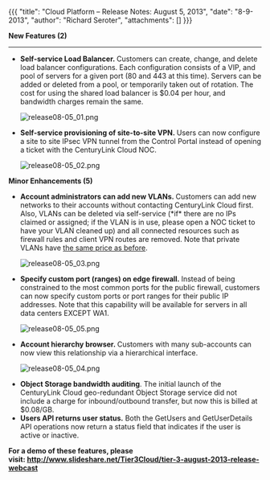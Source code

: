 {{{
  "title": "Cloud Platform – Release Notes: August 5, 2013",
  "date": "8-9-2013",
  "author": "Richard Seroter",
  "attachments": []
}}}

<p><strong>New Features (2)</strong>
</p>
<hr />
<ul>
  <li><strong>Self-service Load Balancer.&nbsp;</strong>Customers can create, change, and delete load balancer configurations. Each configuration consists of a VIP, and pool of servers for a given port (80 and 443 at this time). Servers can be added or deleted
    from a pool, or temporarily taken out of rotation. The cost for using the shared load balancer is $0.04 per hour, and bandwidth charges remain the
    same.
    <p><img src="https://t3n.zendesk.com/attachments/token/6nhavnhfgqq16wy/?name=release08-05_01.png" alt="release08-05_01.png" />
    </p>
  </li>
  <li><strong>Self-service provisioning of site-to-site VPN.&nbsp;</strong>Users can now configure a site to site IPsec VPN tunnel from the Control Portal instead of opening a ticket with the CenturyLink Cloud NOC.
    <br />
    <p><img src="https://t3n.zendesk.com/attachments/token/t7jrwoyoufy1ojm/?name=release08-05_02.png" alt="release08-05_02.png" />
    </p>
  </li>
</ul>
<p></p>
<p><strong>Minor Enhancements (5)</strong>
</p>
<ul>
  <li><strong>Account administrators can add new VLANs.&nbsp;</strong>Customers can add new networks to their accounts without contacting CenturyLink Cloud first. Also, VLANs can be deleted via self-service (*if* there are no IPs claimed or assigned; if the VLAN is
    in use, please open a NOC ticket to have your VLAN cleaned up) and all connected resources such as firewall rules and client VPN routes are removed. Note that private VLANs have <a href="http://www.tier3.com/products/network/firewall">the same price as before</a>.
    <p><img src="https://t3n.zendesk.com/attachments/token/rhmfej5scwlv6tz/?name=release08-05_03.png" alt="release08-05_03.png" />
    </p>
  </li>
  <li><strong>Specify custom port (ranges) on edge firewall.&nbsp;</strong>Instead of being constrained to the most common ports for the public firewall, customers can now specify custom ports or port ranges for their public IP addresses. Note that this capability
    will be available for servers in all data centers EXCEPT WA1.
    <p><img src="https://t3n.zendesk.com/attachments/token/p1fod3ppzlic3ik/?name=release08-05_05.png" alt="release08-05_05.png" />
    </p>
  </li>
  <li><strong>Account hierarchy browser.&nbsp;</strong>Customers with many sub-accounts can now view this relationship via a hierarchical interface.
    <p><img src="https://t3n.zendesk.com/attachments/token/vtff4mpyrlxtlqc/?name=release08-05_04.png" alt="release08-05_04.png" />
    </p>
  </li>
  <li><strong>Object Storage bandwidth auditing</strong>. The initial launch of the CenturyLink Cloud geo-redundant Object Storage service did not include a charge for inbound/outbound transfer, but now this is billed at $0.08/GB.</li>
  <li><strong>Users API returns user status.</strong> Both the GetUsers and GetUserDetails API operations now return a status field that indicates if the user is active or inactive.</li>
</ul>
<p><strong>For a demo of these features, please visit:&nbsp;<a href="http://www.slideshare.net/Tier3Cloud/tier-3-august-2013-release-webcast">http://www.slideshare.net/Tier3Cloud/tier-3-august-2013-release-webcast</a>&nbsp;</strong>
</p>

